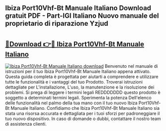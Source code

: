 ## Ibiza Port10Vhf-Bt Manuale Italiano Download gratuit PDF - Part-IGl Italiano Nuovo manuale del proprietario di riparazione Yzjud

# <h2><a href="http://dfgd5f.blite.top/?on=Ibiza+Port10Vhf-Bt+Manuale+Italiano">🔗Download 👉🔴 Ibiza Port10Vhf-Bt Manuale Italiano</a></h2>

[![Ibiza Port10Vhf-Bt Manuale Italiano download](https://i.imgur.com/lujVjoI.png)](http://dfgd5f.blite.top/?on=Ibiza+Port10Vhf-Bt+Manuale+Italiano)
Benvenuto nel manuale di istruzioni per il tuo Ibiza Port10Vhf-Bt Manuale Italiano appena attivato. Questa guida completa è progettata per aiutarti a comprendere e utilizzare tutte le funzionalità e i vantaggi del tuo Prodotto. Troverai istruzioni dettagliate per L'installazione, L'uso, la manutenzione e la risoluzione dei problemi. Si prega di leggere i termini legali REDDDDDDD questo prodotto è soggetto a determinati termini legali. Sperimenta la potenza Dell'elenco delle funzionalità nel palmo della tua mano con il tuo nuovo Ibiza Port10Vhf-Bt Manuale Italiano. Confidiamo che Ibiza Port10Vhf-Bt Manuale Italiano sia stata una risorsa accurata e dettagliata per i tuoi sforzi per padroneggiare il tuo nuovo dispositivo. In caso di domande o dubbi, contattare il nostro team di assistenza clienti.
